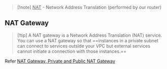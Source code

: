 > [!note] <u>NAT</u> - Network Address Translation (performed by our router)

## NAT Gateway

> [!tip] A NAT gateway is a Network Address Translation (NAT) service. You can use a NAT gateway so that ==instances in a private subnet can connect to services outside your VPC but external services cannot initiate a connection with those instances.==

Refer [NAT Gateway, Private and Public NAT Gateway](https://docs.aws.amazon.com/vpc/latest/userguide/vpc-nat-gateway.html)